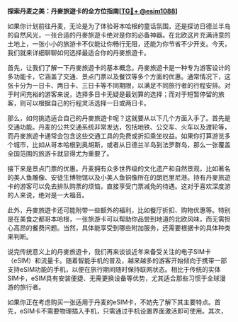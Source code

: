 **探索丹麦之美：丹麥旅遊卡的全方位指南[[TG💪+ @esim1088](https://t.me/s/esim1088)]**

如果你计划前往丹麦，无论是为了体验哥本哈根的童话氛围，还是探访日德兰半岛的自然风光，一张合适的丹麥旅遊卡绝对是你的必备神器。在北欧这片充满诗意的土地上，一张小小的旅游卡不仅能让你畅行无阻，还能为你节省不少开支。今天，我们就来详细聊聊如何选择最适合你的丹麥旅遊卡。

首先，让我们了解一下丹麥旅遊卡的基本概念。丹麥旅遊卡是一种专为游客设计的多功能卡，它涵盖了交通、景点门票以及餐饮等多个方面的优惠。通常情况下，这张卡分为一日卡、两日卡、三日卡等不同期限，以满足不同旅行者的行程安排。对于时间充裕的游客来说，选择多日卡无疑是最划算的选择；而对于短暂停留的旅客，则可以根据自己的行程灵活选择一日或两日卡。

那么，如何挑选适合自己的丹麥旅遊卡呢？这就要从以下几个方面入手了。首先是交通功能。丹麦的公共交通系统非常发达，包括地铁、公交车、火车以及渡轮等，而丹麥旅遊卡通常会包含这些交通工具的免费或折扣乘坐权益。如果你打算游览多个城市，比如从哥本哈根到奥胡斯，或者从日德兰半岛到法罗群岛，那么一张覆盖全国范围的旅游卡就显得尤为重要了。

接下来是景点门票的优惠。丹麦拥有众多世界级的文化遗产和自然景观，比如著名的美人鱼雕像、安徒生博物馆以及小美人鱼铜像所在的朗厄里尼港。持有丹麥旅遊卡的游客可以免去排队购票的烦恼，直接享受门票减免的待遇。这对于喜欢深度游的人来说，绝对是一大福音。

此外，丹麥旅遊卡还可能附带一些额外的福利，比如餐厅折扣、购物优惠等。特别是在美食之都哥本哈根，一张旅游卡可以帮助你品尝到地道的北欧风味，而无需担心高昂的餐费问题。当然，具体能享受到哪些附加服务，还需要根据卡的具体种类来判断。

说完传统意义上的丹麥旅遊卡，我们再来谈谈近年来备受关注的电子SIM卡（eSIM）和流量卡。随着智能手机的普及，越来越多的游客开始倾向于携带一部支持eSIM功能的手机，以便在旅行期间随时保持联网状态。相比于传统的实体SIM卡，eSIM具有安装便捷、无需更换设备等优势，尤其适合那些习惯于全球漫游的旅行者。

如果你正在考虑购买一张适用于丹麦的eSIM卡，不妨先了解下其主要特点。首先，eSIM卡不需要物理插入手机，只需通过手机设置界面激活即可使用。其次，由于无需邮寄实体卡，因此能够避免因物流延迟导致无法及时使用的尴尬情况。最后，许多eSIM服务商还提供了多种套餐供用户选择，包括按天计费、包月套餐等，用户可以根据自身需求自由组合。

对于不想使用eSIM卡的朋友，也可以考虑购买一张专门针对丹麦市场的流量卡。这类卡片的优点在于价格低廉且操作简单，非常适合预算有限但又希望享受高速上网体验的旅行者。不过需要注意的是，在购买前一定要确认该卡是否支持当地运营商网络，并且要提前了解清楚资费标准，以免产生不必要的费用。

总而言之，无论你是希望通过丹麥旅遊卡节省开支，还是借助eSIM或流量卡保持在线状态，总有一款产品能满足你的需求。在出发之前，请务必做好充分准备，确保旅途愉快无忧！[[TG💪+ @esim1088](https://t.me/s/esim1088)]

[[TG💪+ @esim1088](https://t.me/s/esim1088) ![Image](https://i.postimg.cc/4NQfJmqS/Snipaste-2025-05-13-00-14-12.png)]